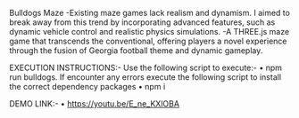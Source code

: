 Bulldogs Maze
-Existing maze games lack realism and dynamism. I aimed to break away from this trend by incorporating advanced features, such as dynamic vehicle control and realistic physics simulations.
-A THREE.js maze game that transcends the conventional, offering players a novel experience through the fusion of Georgia football theme and dynamic gameplay.

EXECUTION INSTRUCTIONS:-
Use the following script to execute:- 
• npm run bulldogs.
 If encounter any errors execute the following script to install the correct dependency packages
• npm i 

DEMO LINK:-
• https://youtu.be/E_ne_KXlOBA
